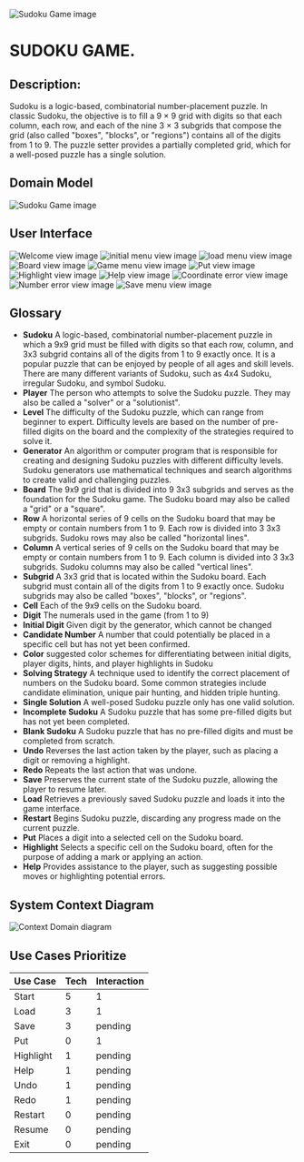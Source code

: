![Sudoku Game image](/docs/images/head.jpeg)
# SUDOKU GAME.


## Description:
Sudoku is a logic-based, combinatorial number-placement puzzle. 
In classic Sudoku, the objective is to fill a 9 × 9 grid with digits so that each column, each row, 
and each of the nine 3 × 3 subgrids that compose the grid (also called "boxes", "blocks", or "regions") 
contains all of the digits from 1 to 9. The puzzle setter provides a partially completed grid, which 
for a well-posed puzzle has a single solution.

## Domain Model

![Sudoku Game image](/docs/images/domain_model.png)

## User Interface

![Welcome view image](/docs/images/welcome_view.png)
![initial menu view image](/docs/images/initital_menu.png)
![load menu view image](/docs/images/load_menu.png)
![Board view image](/docs/images/board.png)
![Game menu view image](/docs/images/game_menu.png)
![Put view image](/docs/images/put_view.png)
![Highlight view image](/docs/images/highlight_view.png)
![Help view image](/docs/images/help_view.png)
![Coordinate error view image](/docs/images/coordinate_error.png)
![Number error view image](/docs/images/number_error.png)
![Save menu view image](/docs/images/exit_menu.png)

## Glossary

- **Sudoku**	A logic-based, combinatorial number-placement puzzle in which a 9x9 grid must be filled with digits 
  so that each row, column, and 3x3 subgrid contains all of the digits from 1 to 9 exactly once. It is a popular puzzle that can be enjoyed by people of all ages and skill levels. There are many different variants of Sudoku, such as 4x4 Sudoku, irregular Sudoku, and symbol Sudoku.
- **Player**	The person who attempts to solve the Sudoku puzzle. They may also be called a "solver" or a 
  "solutionist".
- **Level**	The difficulty of the Sudoku puzzle, which can range from beginner to expert. Difficulty levels are 
  based on 
  the number of pre-filled digits on the board and the complexity of the strategies required to solve it.
- **Generator**	An algorithm or computer program that is responsible for creating and designing Sudoku puzzles with 
  different difficulty levels. Sudoku generators use mathematical techniques and search algorithms to create valid and challenging puzzles.
- **Board**	The 9x9 grid that is divided into 9 3x3 subgrids and serves as the foundation for the Sudoku game. The 
  Sudoku board may also be called a "grid" or a "square".
- **Row**	A horizontal series of 9 cells on the Sudoku board that may be empty or contain numbers from 1 to 9. Each 
  row is divided into 3 3x3 subgrids. Sudoku rows may also be called "horizontal lines".
- **Column**	A vertical series of 9 cells on the Sudoku board that may be empty or contain numbers from 1 to 9. Each 
  column is divided into 3 3x3 subgrids. Sudoku columns may also be called "vertical lines".
- **Subgrid**	A 3x3 grid that is located within the Sudoku board. Each subgrid must contain all of the digits from 1 
  to 9 exactly once. Sudoku subgrids may also be called "boxes", "blocks", or "regions".
- **Cell**	Each of the 9x9 cells on the Sudoku board.
- **Digit** The numerals used in the game (from 1 to 9)
- **Initial Digit** Given digit by the generator, which cannot be changed
- **Candidate Number**	A number that could potentially be placed in a specific cell but has not yet been confirmed.
- **Color** suggested color schemes for differentiating between initial digits, player digits, hints, and player 
  highlights in Sudoku
- **Solving Strategy**	A technique used to identify the correct placement of numbers on the Sudoku board. Some common 
  strategies include candidate elimination, unique pair hunting, and hidden triple hunting.
- **Single Solution**	A well-posed Sudoku puzzle only has one valid solution.
- **Incomplete Sudoku**	A Sudoku puzzle that has some pre-filled digits but has not yet been completed.
- **Blank Sudoku**	A Sudoku puzzle that has no pre-filled digits and must be completed from scratch.
- **Undo**	Reverses the last action taken by the player, such as placing a digit or removing a highlight.
- **Redo**	Repeats the last action that was undone.
- **Save**	Preserves the current state of the Sudoku puzzle, allowing the player to resume later. 
- **Load**  Retrieves a previously saved Sudoku puzzle and loads it into the game interface.
- **Restart**	Begins Sudoku puzzle, discarding any progress made on the current puzzle.
- **Put**	Places a digit into a selected cell on the Sudoku board.
- **Highlight**	Selects a specific cell  on the Sudoku board, often for the purpose of adding a 
  mark or applying an action.
- **Help**	Provides assistance to the player, such as suggesting possible moves or highlighting potential errors.

## System Context Diagram

![Context Domain diagram](/docs/images/context_domain.png)

## Use Cases Prioritize


| Use Case  | Tech | Interaction  |
|-----------|------|--------------|
| Start     | 5    | 1            |
| Load      | 3    | 1            |
| Save      | 3    | pending      |
| Put       | 0    | 1            |
| Highlight | 1    | pending      |
| Help      | 1    | pending      |
| Undo      | 1    | pending      |
| Redo      | 1    | pending      |
| Restart   | 0    | pending      |
| Resume    | 0    | pending      |
| Exit      | 0    | pending      |




